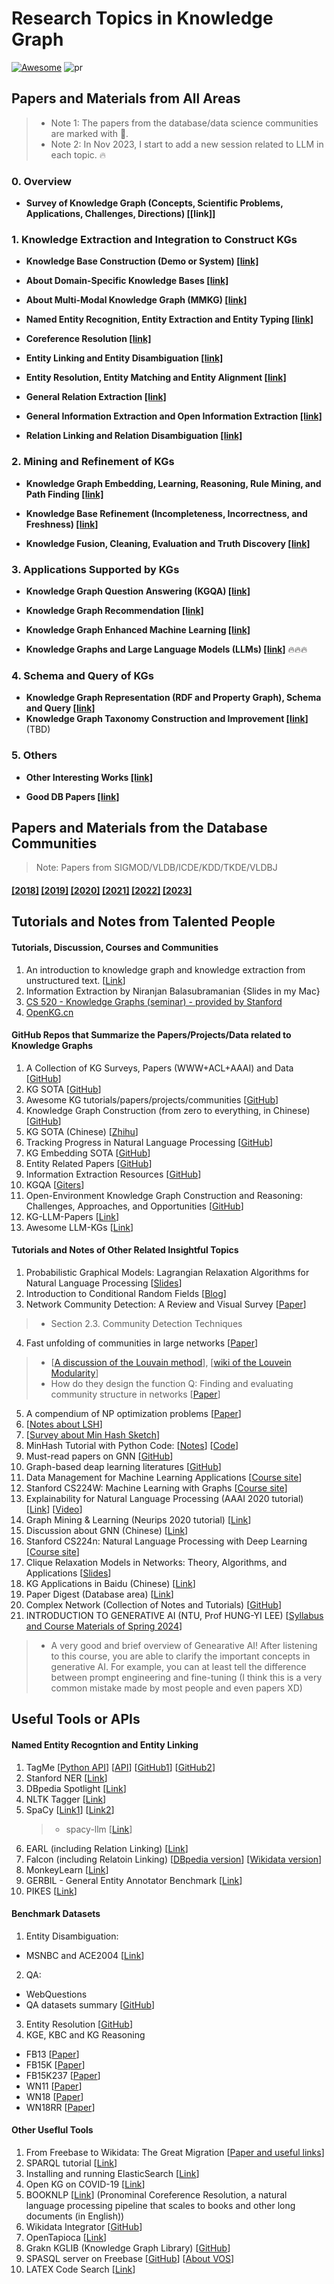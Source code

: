 Research Topics in Knowledge Graph
====
[![Awesome](https://awesome.re/badge.svg)](https://awesome.re) ![pr](https://img.shields.io/badge/PRs-welcome-brightgreen) 



## Papers and Materials from All Areas

> * Note 1: The papers from the database/data science communities are marked with 🌟.
> * Note 2: In Nov 2023, I start to add a new session related to LLM in each topic. 🔥
### 0. Overview
* __Survey of Knowledge Graph (Concepts, Scientific Problems, Applications, Challenges, Directions) [[link]]__

### 1. Knowledge Extraction and Integration to Construct KGs
* __Knowledge Base Construction (Demo or System) [[link]](https://github.com/heathersherry/Knowledge-Graph-Tutorials-and-Papers/blob/master/topics/Knowledge%20Base%20Construction%20(Demo%20or%20System).md)__

* __About Domain-Specific Knowledge Bases [[link]](https://github.com/heathersherry/Knowledge-Graph-Tutorials-and-Papers/blob/master/topics/About%20Domain-Specific%20Knowledge%20Bases.md)__

* __About Multi-Modal Knowledge Graph (MMKG) [[link](https://github.com/heathersherry/Knowledge-Graph-Tutorials-and-Papers/blob/master/topics/MMKG.md)]__ 

* __Named Entity Recognition, Entity Extraction and Entity Typing [[link]](https://github.com/heathersherry/Knowledge-Graph-Tutorials-and-Papers/blob/master/topics/Named%20Entity%20Recognition%2C%20Entity%20Extraction%20and%20Entity%20Typing.md)__

* __Coreference Resolution [[link]](https://github.com/heathersherry/Knowledge-Graph-Tutorials-and-Papers/blob/master/topics/Coreference%20Resolution.md)__

* __Entity Linking and Entity Disambiguation [[link]](https://github.com/heathersherry/Knowledge-Graph-Tutorials-and-Papers/blob/master/topics/Entity%20Linking%20and%20Entity%20Disambiguation.md)__

* __Entity Resolution, Entity Matching and Entity Alignment [[link]](https://github.com/heathersherry/Knowledge-Graph-Tutorials-and-Papers/blob/master/topics/Entity%20Resolution%2C%20Entity%20Matching%20and%20Entity%20Alignment.md)__

* __General Relation Extraction [[link]](https://github.com/heathersherry/Knowledge-Graph-Tutorials-and-Papers/blob/master/topics/Relation%20Extraction.md)__

* __General Information Extraction and Open Information Extraction [[link]](https://github.com/heathersherry/Knowledge-Graph-Tutorials-and-Papers/blob/master/topics/Open%20Information%20Extraction.md)__

* __Relation Linking and Relation Disambiguation [[link]](https://github.com/heathersherry/Knowledge-Graph-Tutorials-and-Papers/blob/master/topics/Relation%20Linking%20and%20Relation%20Disambiguation.md)__

### 2. Mining and Refinement of KGs
* __Knowledge Graph Embedding, Learning, Reasoning, Rule Mining, and Path Finding [[link]](https://github.com/heathersherry/Knowledge-Graph-Tutorials-and-Papers/blob/master/topics/Knowledge%20Graph%20Embedding%2C%20Learning%2C%20Reasoning%2C%20Rule%20Mining%2C%20and%20Path%20Finding.md)__

* __Knowledge Base Refinement (Incompleteness, Incorrectness, and Freshness) [[link]](https://github.com/heathersherry/Knowledge-Graph-Tutorials-and-Papers/blob/master/topics/Knowledge%20Base%20Refinement%20(Incompleteness%2C%20Incorrectness%2C%20and%20Freshness).md)__

* __Knowledge Fusion, Cleaning, Evaluation and Truth Discovery [[link]](https://github.com/heathersherry/Knowledge-Graph-Tutorials-and-Papers/blob/master/topics/Knowledge%20Fusion%2C%20Cleaning%2C%20Evaluation%20and%20Truth%20Discovery.md)__

### 3. Applications Supported by KGs
* __Knowledge Graph Question Answering (KGQA) [[link]](https://github.com/heathersherry/Knowledge-Graph-Tutorials-and-Papers/blob/master/topics/Knowledge%20Graph%20Question%20Answering%20(KGQA).md)__

* __Knowledge Graph Recommendation [[link]](https://github.com/heathersherry/Knowledge-Graph-Tutorials-and-Papers/blob/master/topics/Knowledge%20Graph%20Recommendation.md)__

* __Knowledge Graph Enhanced Machine Learning [[link]](https://github.com/heathersherry/Knowledge-Graph-Tutorials-and-Papers/blob/master/topics/Knowledge%20Graph%20Enhanced%20Machine%20Learning.md)__

* __Knowledge Graphs and Large Language Models (LLMs) [[link]](https://github.com/heathersherry/Knowledge-Graph-Tutorials-and-Papers/blob/master/topics/Knowledge%20Graph%20and%20LLMs.md)__ 🔥🔥🔥

### 4. Schema and Query of KGs
* __Knowledge Graph Representation (RDF and Property Graph), Schema and Query [[link]](https://github.com/heathersherry/Knowledge-Graph-Tutorials-and-Papers/blob/master/topics/Knowledg%20Graph%20Representation%20(RDF%20and%20Property%20Graph)%20and%20Schema.md)__
* __Knowledge Graph Taxonomy Construction and Improvement [[link](https://github.com/heathersherry/Knowledge-Graph-Tutorials-and-Papers/blob/master/topics/Knowledge%20Graph%20Taxonomy%20Construction%20and%20Improvement)]__ (TBD)

### 5. Others
* __Other Interesting Works [[link]](https://github.com/heathersherry/Knowledge-Graph-Tutorials-and-Papers/blob/master/topics/Other%20Interesting%20Works.md)__

* __Good DB Papers [[link]](https://github.com/heathersherry/Knowledge-Graph-Tutorials-and-Papers/blob/master/topics/Good%20DB%20papers.md)__

## Papers and Materials from the Database Communities
> Note: Papers from SIGMOD/VLDB/ICDE/KDD/TKDE/VLDBJ

#### [[2018]](https://github.com/heathersherry/Knowledge-Graphs-and-Data-Integration-in-Database-Conferences-2018)  [[2019]](https://github.com/heathersherry/Knowledge-Graphs-and-Data-Integration-in-Database-Conferences-2019)  [[2020]](https://github.com/heathersherry/Knowledge-Graphs-and-Data-Integration-in-Database-Conferences-2020-)  [[2021]](https://github.com/heathersherry/Knowledge-Graph-Tutorials-and-Papers/blob/master/topics/DB-2021.md)  [[2022]](https://github.com/heathersherry/Knowledge-Graph-Tutorials-and-Papers/blob/master/topics/DB-2022.md)  [[2023]](https://github.com/heathersherry/Knowledge-Graph-Tutorials-and-Papers/blob/master/topics/DB-2023.md)

## Tutorials and Notes from Talented People

#### Tutorials, Discussion, Courses and Communities
1. An introduction to knowledge graph and knowledge extraction from unstructured text. [[Link](https://kgtutorial.github.io)]
2. Information Extraction by Niranjan Balasubramanian {Slides in my Mac}
3. [CS 520 - Knowledge Graphs (seminar) - provided by Stanford](https://web.stanford.edu/class/cs520/)
4. [OpenKG.cn](http://www.openkg.cn/home)

#### GitHub Repos that Summarize the Papers/Projects/Data related to Knowledge Graphs
1. A Collection of KG Surveys, Papers (WWW+ACL+AAAI) and Data [[GitHub](https://github.com/shaoxiongji/knowledge-graphs#survey)]
2. KG SOTA [[GitHub](https://github.com/impillar/knowledge_graph/blob/master/README.md)]
3. Awesome KG tutorials/papers/projects/communities [[GitHub](https://github.com/BrambleXu/knowledge-graph-learning)]
4. Knowledge Graph Construction (from zero to everything, in Chinese) [[GitHub](https://github.com/Pelhans/Z_knowledge_graph)]
5. KG SOTA (Chinese) [[Zhihu](https://zhuanlan.zhihu.com/p/44904796)]
6. Tracking Progress in Natural Language Processing [[GitHub](https://github.com/sebastianruder/NLP-progress)]
7. KG Embedding SOTA [[GitHub](https://github.com/xinguoxia/KGE)]
8. Entity Related Papers [[GitHub](https://github.com/HelloRusk/entity-related-papers)]
9. Information Extraction Resources [[GitHub](https://github.com/casnlu/InformationExtraction)]
10. KGQA [[Giters](https://giters.com/simba0626/Question-Answering)]
11. Open-Environment Knowledge Graph Construction and Reasoning: Challenges, Approaches, and Opportunities [[GitHub](https://openkg-tutorial.github.io/)]
12. KG-LLM-Papers [[Link](https://github.com/zjukg/KG-LLM-Papers)]
13. Awesome LLM-KGs [[Link](https://github.com/RManLuo/Awesome-LLM-KG)]


#### Tutorials and Notes of Other Related Insightful Topics
1. Probabilistic Graphical Models: Lagrangian Relaxation Algorithms for Natural Language Processing [[Slides](http://people.csail.mit.edu/dsontag/courses/pgm12/slides/lecture3.pdf)]
2. Introduction to Conditional Random Fields [[Blog](http://blog.echen.me/2012/01/03/introduction-to-conditional-random-fields/)]
3. Network Community Detection: A Review and Visual Survey [[Paper](https://arxiv.org/pdf/1708.00977.pdf)]
> * Section 2.3. Community Detection Techniques 
4. Fast unfolding of communities in large networks [[Paper](https://arxiv.org/pdf/0803.0476.pdf)]
> * [[A discussion of the Louvain method](https://www.quora.com/Is-there-a-simple-explanation-of-the-Louvain-Method-of-community-detection)], [[wiki of the Louvein Modularity](https://en.wikipedia.org/wiki/Louvain_Modularity)]
> * How do they design the function Q: Finding and evaluating community structure in networks [[Paper](https://arxiv.org/abs/cond-mat/0308217)]
5. A compendium of NP optimization problems [[Paper](https://www.semanticscholar.org/paper/A-compendium-of-NP-optimization-problems-Crescenzi-Kann/d5a16ac8dd6781090292b7db0a21e4240ffe56b0)]
6. [[Notes about LSH](https://blog.csdn.net/yc461515457/article/details/48845775)]
7. [[Survey about Min Hash Sketch](http://www.cohenwang.com/edith/Surveys/minhash.pdf)]
8. MinHash Tutorial with Python Code: [[Notes](https://mccormickml.com/2015/06/12/minhash-tutorial-with-python-code/)] [[Code](https://github.com/chrisjmccormick/MinHash)]
9. Must-read papers on GNN [[GitHub](https://github.com/thunlp/GNNPapers)]
10. Graph-based deap learning literatures [[GitHub](https://github.com/naganandy/graph-based-deep-learning-literature)]
11. Data Management for Machine Learning Applications [[Course site](https://thodrek.github.io/CS839_spring18/)]
12. Stanford CS224W: Machine Learning with Graphs [[Course site](http://web.stanford.edu/class/cs224w/)]
13. Explainability for Natural Language Processing (AAAI 2020 tutorial) [[Link](http://www.aacl2020.org/program/tutorials/#t4-explainability-for-natural-language-processing)] [[Video](https://www.youtube.com/watch?v=3tnrGe_JA0s&feature=youtu.be)]
14. Graph Mining & Learning (Neurips 2020 tutorial) [[Link](https://gm-neurips-2020.github.io)]
15. Discussion about GNN (Chinese) [[Link](https://developer.aliyun.com/article/741923?utm_content=g_1000099113)]
16. Stanford CS224n: Natural Language Processing with Deep Learning [[Course site](http://web.stanford.edu/class/cs224n/)]
17. Clique Relaxation Models in Networks: Theory, Algorithms, and Applications [[Slides](https://www.slideshare.net/ssakpi/clique-relaxation-models-in-networks-theory-algorithms-and-applications)]
18. KG Applications in Baidu (Chinese) [[Link](https://mp.weixin.qq.com/s/z3cp4PaAsA2zGLlgfYAtTg)]
19. Paper Digest (Database area) [[Link](https://www.paperdigest.org/category/database/)]
20. Complex Network (Collection of Notes and Tutorials) [[GitHub](https://github.com/LiuChuang0059/Complex-Network)]
21. INTRODUCTION TO GENERATIVE AI (NTU, Prof HUNG-YI LEE) [[Syllabus and Course Materials of Spring 2024](https://speech.ee.ntu.edu.tw/~hylee/genai/2024-spring.php)]
> * A very good and brief overview of Genearative AI! After listening to this course, you are able to clarify the important concepts in generative AI. For example, you can at least tell the difference between prompt engineering and fine-tuning (I think this is a very common mistake made by most people and even papers XD)

## Useful Tools or APIs

#### Named Entity Recogntion and Entity Linking
1. TagMe [[Python API](https://pypi.org/project/tagme/)] [[API](https://tagme.d4science.org/tagme/)] [[GitHub1](https://github.com/marcocor/tagme-python)] [[GitHub2](https://github.com/gammaliu/tagme)]
2. Stanford NER [[Link](https://nlp.stanford.edu/software/CRF-NER.html)]
3. DBpedia Spotlight [[Link](https://www.dbpedia-spotlight.org/)]
4. NLTK Tagger [[Link](https://www.nltk.org/book/ch05.html)]
5. SpaCy [[Link1](https://spacy.io/api/annotation#section-named-entities)] [[Link2](https://towardsdatascience.com/named-entity-recognition-with-nltk-and-spacy-8c4a7d88e7da)]
   > * spacy-llm [[Link](https://github.com/explosion/spacy-llm)]
7. EARL (including Relation Linking) [[Link](https://github.com/AskNowQA/EARL)]
8. Falcon (including Relatoin Linking) [[DBpedia version](https://github.com/AhmadSakor/falcon)] [[Wikidata version](https://github.com/SDM-TIB/falcon2.0)] 
9. MonkeyLearn [[Link](https://monkeylearn.com/blog/named-entity-recognition-python/)]
10. GERBIL - General Entity Annotator Benchmark [[Link](http://gerbil.aksw.org/gerbil/)]
11. PIKES [[Link](http://pikes.fbk.eu)]

#### Benchmark Datasets
1. Entity Disambiguation: 
* MSNBC and ACE2004 [[Link](https://users.dcc.uchile.cl/~hrosales/MSNBC_ACE2004_to_NIF.html)]
2. QA: 
* WebQuestions
* QA datasets summary [[GitHub](https://github.com/sebastianruder/NLP-progress/blob/master/english/question_answering.md)]
3. Entity Resolution [[GitHub](https://github.com/scify/JedAIToolkit/tree/master/data)]
4. KGE, KBC and KG Reasoning
* FB13 [[Paper](https://proceedings.neurips.cc/paper/2013/file/b337e84de8752b27eda3a12363109e80-Paper.pdf)]
* FB15K [[Paper](https://proceedings.neurips.cc/paper/2013/file/1cecc7a77928ca8133fa24680a88d2f9-Paper.pdf)]
* FB15K237 [[Paper](https://aclanthology.org/D15-1174/)]
* WN11 [[Paper](https://proceedings.neurips.cc/paper/2013/file/b337e84de8752b27eda3a12363109e80-Paper.pdf)]
* WN18 [[Paper](https://proceedings.neurips.cc/paper/2013/file/1cecc7a77928ca8133fa24680a88d2f9-Paper.pdf)]
* WN18RR [[Paper](https://arxiv.org/abs/1707.01476)]
 
#### Other Useflul Tools
1. From Freebase to Wikidata: The Great Migration [[Paper and useful links](https://static.googleusercontent.com/media/research.google.com/en//pubs/archive/44818.pdf)] 
2. SPARQL tutorial [[Link](https://www.w3.org/2009/Talks/0615-qbe/)]
3. Installing and running ElasticSearch [[Link](https://www.elastic.co/guide/en/elasticsearch/reference/current/targz.html)]
4. Open KG on COVID-19 [[Link](http://openkg.cn/dataset/covid-19-research)]
5. BOOKNLP [[Link](https://github.com/dbamman/book-nlp)] (Pronominal Coreference Resolution, a natural language processing pipeline that scales to books and other long documents (in English))
6. Wikidata Integrator [[GitHub](https://github.com/SuLab/WikidataIntegrator)]
7. OpenTapioca [[Link](https://opentapioca.readthedocs.io/en/latest/install.html)]
8. Grakn KGLIB (Knowledge Graph Library) [[GitHub](https://github.com/graknlabs/kglib)]
9. SPASQL server on Freebase [[GitHub](https://github.com/xwhan/Freebase-SPARQL-server-on-AWS)] [[About VOS](http://vos.openlinksw.com/owiki/wiki/VOS)]
10. LATEX Code Search [[Link](https://www.latex4technics.com/codesearch)]
